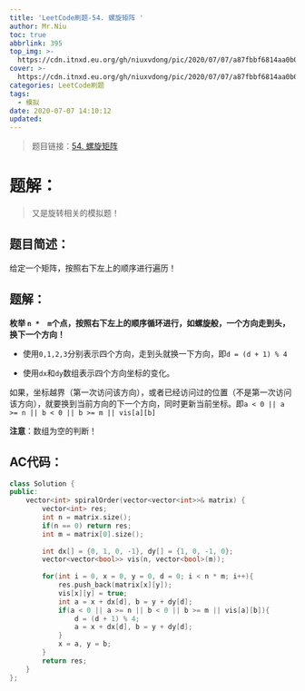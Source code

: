 ```yaml
---
title: 'LeetCode刷题-54. 螺旋矩阵 '
author: Mr.Niu
toc: true
abbrlink: 395
top_img: >-
  https://cdn.itnxd.eu.org/gh/niuxvdong/pic/2020/07/07/a87fbbf6814aa0b0d4462eac5c55bcb4.png
cover: >-
  https://cdn.itnxd.eu.org/gh/niuxvdong/pic/2020/07/07/a87fbbf6814aa0b0d4462eac5c55bcb4.png
categories: LeetCode刷题
tags:
  - 模拟
date: 2020-07-07 14:10:12
updated:
---
```














> 题目链接：[54. 螺旋矩阵]( https://leetcode-cn.com/problems/spiral-matrix/)



# 题解：



> 又是旋转相关的模拟题！



## 题目简述：

给定一个矩阵，按照右下左上的顺序进行遍历！



## 题解：

**枚举 `n *  m`个点，按照右下左上的顺序循环进行，如螺旋般，一个方向走到头，换下一个方向！**



- 使用`0,1,2,3`分别表示四个方向，走到头就换一下方向，即`d = (d + 1) % 4`

- 使用`dx`和`dy`数组表示四个方向坐标的变化。



如果，坐标越界（第一次访问该方向），或者已经访问过的位置（不是第一次访问该方向），就要换到当前方向的下一个方向，同时更新当前坐标。即`a < 0 || a >= n || b < 0 || b >= m || vis[a][b]`



**注意**：数组为空的判断！

## AC代码：



```c++
class Solution {
public:
    vector<int> spiralOrder(vector<vector<int>>& matrix) {
        vector<int> res;
        int n = matrix.size();
        if(n == 0) return res;
        int m = matrix[0].size();
        
        int dx[] = {0, 1, 0, -1}, dy[] = {1, 0, -1, 0};
        vector<vector<bool>> vis(n, vector<bool>(m));
        
        for(int i = 0, x = 0, y = 0, d = 0; i < n * m; i++){
            res.push_back(matrix[x][y]);
            vis[x][y] = true;
            int a = x + dx[d], b = y + dy[d];
            if(a < 0 || a >= n || b < 0 || b >= m || vis[a][b]){
                d = (d + 1) % 4;
                a = x + dx[d], b = y + dy[d];
            }
            x = a, y = b;
        }
        return res;
    }
};
```



